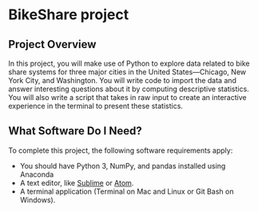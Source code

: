 # BikeShare project

## Project Overview

In this project, you will make use of Python to explore data related to bike share systems for three major cities in the United States—Chicago, New York City, and Washington. You will write code to import the data and answer interesting questions about it by computing descriptive statistics. You will also write a script that takes in raw input to create an interactive experience in the terminal to present these statistics.

## What Software Do I Need?

To complete this project, the following software requirements apply:

- You should have Python 3, NumPy, and pandas installed using Anaconda
- A text editor, like [Sublime](https://www.sublimetext.com/) or [Atom](https://atom.io/).
- A terminal application (Terminal on Mac and Linux or Git Bash on Windows).